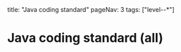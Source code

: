 <frontmatter>
title: "Java coding standard"
pageNav: 3
tags: ["level--*"]
</frontmatter>

# Java coding standard (all)

<include src="rules-fragment.md" />
